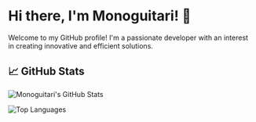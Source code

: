 # Hi there, I'm Monoguitari! 👋

Welcome to my GitHub profile! I'm a passionate developer with an interest in creating innovative and efficient solutions.

## 📈 GitHub Stats

![Monoguitari's GitHub Stats](https://github-readme-stats.vercel.app/api?username=monoguitari&show_icons=true&theme=radical)

![Top Languages](https://github-readme-stats.vercel.app/api/top-langs/?username=monoguitari&layout=compact&theme=radical)
